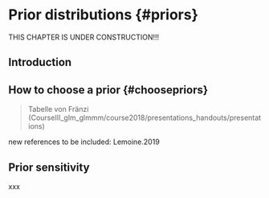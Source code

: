 
# Prior distributions {#priors}

THIS CHAPTER IS UNDER CONSTRUCTION!!! 

## Introduction


## How to choose a prior {#choosepriors}
> Tabelle von Fränzi (CourseIII_glm_glmmm/course2018/presentations_handouts/presentations)

new references to be included: Lemoine.2019

## Prior sensitivity
xxx



